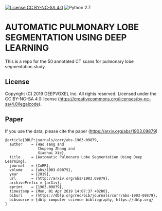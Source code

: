 [![License CC BY-NC-SA 4.0](https://img.shields.io/badge/license-CC4.0-blue.svg)](https://creativecommons.org/licenses/by-nc-sa/4.0/legalcode)
![Python 2.7](https://img.shields.io/badge/python-2.7-green.svg)

# AUTOMATIC PULMONARY LOBE SEGMENTATION USING DEEP LEARNING
This is a repo for the 50 annotated CT scans for pulmonary lobe segmentation study.

## License

Copyright (C) 2019 DEEPVOXEL Inc.  All rights reserved.
Licensed under the CC BY-NC-SA 4.0 license (https://creativecommons.org/licenses/by-nc-sa/4.0/legalcode). 

## 

## Paper
If you use the data, please cite the paper (https://arxiv.org/abs/1903.09879)
```
@article{DBLP:journals/corr/abs-1903-09879,
  author    = {Hao Tang and
               Chupeng Zhang and
               Xiaohui Xie},
  title     = {Automatic Pulmonary Lobe Segmentation Using Deep Learning},
  journal   = {CoRR},
  volume    = {abs/1903.09879},
  year      = {2019},
  url       = {http://arxiv.org/abs/1903.09879},
  archivePrefix = {arXiv},
  eprint    = {1903.09879},
  timestamp = {Mon, 01 Apr 2019 14:07:37 +0200},
  biburl    = {https://dblp.org/rec/bib/journals/corr/abs-1903-09879},
  bibsource = {dblp computer science bibliography, https://dblp.org}
}
```

